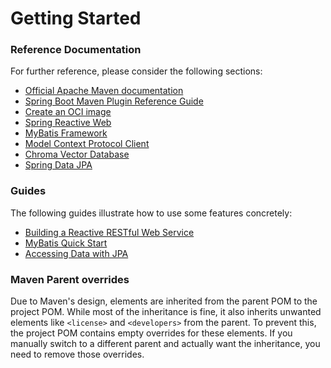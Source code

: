 # Getting Started

### Reference Documentation
For further reference, please consider the following sections:

* [Official Apache Maven documentation](https://maven.apache.org/guides/index.html)
* [Spring Boot Maven Plugin Reference Guide](https://docs.spring.io/spring-boot/3.4.5-SNAPSHOT/maven-plugin)
* [Create an OCI image](https://docs.spring.io/spring-boot/3.4.5-SNAPSHOT/maven-plugin/build-image.html)
* [Spring Reactive Web](https://docs.spring.io/spring-boot/3.4.5-SNAPSHOT/reference/web/reactive.html)
* [MyBatis Framework](https://mybatis.org/spring-boot-starter/mybatis-spring-boot-autoconfigure/)
* [Model Context Protocol Client](https://docs.spring.io/spring-ai/reference/api/mcp/mcp-client-boot-starter-docs.html)
* [Chroma Vector Database](https://docs.spring.io/spring-ai/reference/api/vectordbs/chroma.html)
* [Spring Data JPA](https://docs.spring.io/spring-boot/3.4.5-SNAPSHOT/reference/data/sql.html#data.sql.jpa-and-spring-data)

### Guides
The following guides illustrate how to use some features concretely:

* [Building a Reactive RESTful Web Service](https://spring.io/guides/gs/reactive-rest-service/)
* [MyBatis Quick Start](https://github.com/mybatis/spring-boot-starter/wiki/Quick-Start)
* [Accessing Data with JPA](https://spring.io/guides/gs/accessing-data-jpa/)

### Maven Parent overrides

Due to Maven's design, elements are inherited from the parent POM to the project POM.
While most of the inheritance is fine, it also inherits unwanted elements like `<license>` and `<developers>` from the parent.
To prevent this, the project POM contains empty overrides for these elements.
If you manually switch to a different parent and actually want the inheritance, you need to remove those overrides.


